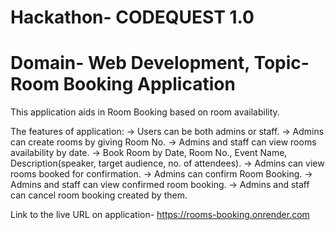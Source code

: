# Hackathon- CODEQUEST 1.0
# Domain- Web Development,  Topic- Room Booking Application

This application aids in Room Booking based on room availability.

The features of application:
-> Users can be both admins or staff.
-> Admins can create rooms by giving Room No.
-> Admins and staff can view rooms availability by date.
-> Book Room by Date, Room No., Event Name, Description(speaker, target audience, no. of attendees).
-> Admins can view rooms booked for confirmation.
-> Admins can confirm Room Booking.
-> Admins and staff can view confirmed room booking.
-> Admins and staff can cancel room booking created by them.

Link to the live URL on application- https://rooms-booking.onrender.com
